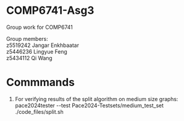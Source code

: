 # COMP6741-Asg3
Group work for COMP6741<br>

Group members:<br>
z5519242 Jangar Enkhbaatar<br>
z5446236 Lingyue Feng<br>
z5434112 Qi Wang<br>
# Commmands
1. For verifying results of the split algorithm on medium size graphs:<br>
pace2024tester --test Pace2024-Testsets/medium_test_set ./code_files/split.sh

